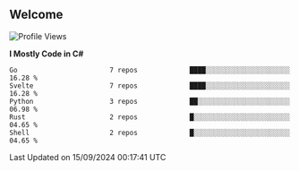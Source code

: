 ## Welcome

<!--START_SECTION:waka-->
![Profile Views](http://img.shields.io/badge/Profile%20Views-0-blue)

**I Mostly Code in C#** 

```text
Go                       7 repos             ████░░░░░░░░░░░░░░░░░░░░░   16.28 % 
Svelte                   7 repos             ████░░░░░░░░░░░░░░░░░░░░░   16.28 % 
Python                   3 repos             ██░░░░░░░░░░░░░░░░░░░░░░░   06.98 % 
Rust                     2 repos             █░░░░░░░░░░░░░░░░░░░░░░░░   04.65 % 
Shell                    2 repos             █░░░░░░░░░░░░░░░░░░░░░░░░   04.65 % 
```




 Last Updated on 15/09/2024 00:17:41 UTC
<!--END_SECTION:waka-->
